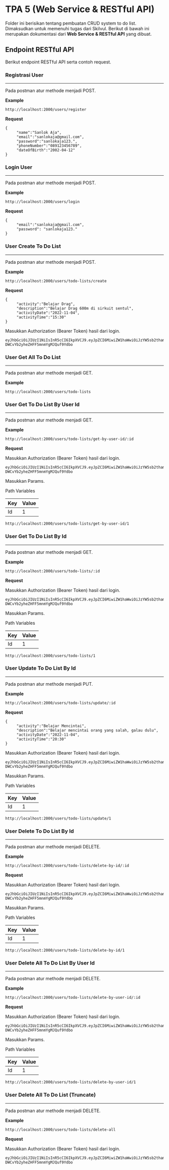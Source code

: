 # **TPA 5 (Web Service & RESTful API)**

Folder ini berisikan tentang pembuatan CRUD system to do list. Dimaksudkan untuk memenuhi tugas dari Skilvul. Berikut di bawah ini merupakan dokumentasi dari **Web Service & RESTful API** yang dibuat.


## **Endpoint RESTful API**

   Berikut endpoint RESTful API serta contoh request.


### **Registrasi User**

   ---

   Pada postman atur methode menjadi POST.

   **Example**

   ```
   http://localhost:2000/users/register
   ```

   **Request**

   ```
   {
        "name":"Sanlok Aja",
        "email":"sanlokaja@gmail.com",
        "password":"sanlokaja123.",
        "phoneNumber":"089123456789",
        "dateOfBirth":"2002-04-12"
   }
   ```

### **Login User**

   ---

   Pada postman atur methode menjadi POST.

   **Example**

   ```
   http://localhost:2000/users/login
   ```

   **Request**

   ```
   {
        "email":"sanlokaja@gmail.com",
        "password": "sanlokaja123."
   }
   ```

### **User Create To Do List**

   ---

   Pada postman atur methode menjadi POST.

   **Example**

   ```
   http://localhost:2000/users/todo-lists/create
   ```

   **Request**

   ```
   {
        "activity":"Belajar Drag",
        "description":"Belajar Drag 600m di sirkuit sentul",
        "activityDate":"2022-11-04",
        "activityTime":"15:30"
   }
   ```

   Masukkan Authorization (Bearer Token) hasil dari login.

   ```
   eyJhbGciOiJIUzI1NiIsInR5cCI6IkpXVCJ9.eyJpZCI6MiwiZW1haWwiOiJzYW5sb2thamFAZ21haWwuY29tIiwiaWF0IjoxNjY3NTc4MDkwLCJleHAiOjE2Njc2MDY4OTB9.GX5NJ3sbPepB-DWCvYb2yheZHFF5mnmYgMJQuf9Ydbo
   ```

### **User Get All To Do List**

   ---

   Pada postman atur methode menjadi GET.

   **Example**

   ```
   http://localhost:2000/users/todo-lists
   ```

### **User Get To Do List By User Id**

   ---

   Pada postman atur methode menjadi GET.

   **Example**

   ```
   http://localhost:2000/users/todo-lists/get-by-user-id/:id
   ```

   **Request**

   Masukkan Authorization (Bearer Token) hasil dari login.

   ```
   eyJhbGciOiJIUzI1NiIsInR5cCI6IkpXVCJ9.eyJpZCI6MiwiZW1haWwiOiJzYW5sb2thamFAZ21haWwuY29tIiwiaWF0IjoxNjY3NTc4MDkwLCJleHAiOjE2Njc2MDY4OTB9.GX5NJ3sbPepB-DWCvYb2yheZHFF5mnmYgMJQuf9Ydbo
   ```

   Masukkan Params.

   Path Variables

   | Key | Value |
   |-----|-------|
   | Id  | 1     |

   ```
   http://localhost:2000/users/todo-lists/get-by-user-id/1
   ```


### **User Get To Do List By Id**

   ---

   Pada postman atur methode menjadi GET.

   **Example**

   ```
   http://localhost:2000/users/todo-lists/:id
   ```

   **Request**

   Masukkan Authorization (Bearer Token) hasil dari login.

   ```
   eyJhbGciOiJIUzI1NiIsInR5cCI6IkpXVCJ9.eyJpZCI6MiwiZW1haWwiOiJzYW5sb2thamFAZ21haWwuY29tIiwiaWF0IjoxNjY3NTc4MDkwLCJleHAiOjE2Njc2MDY4OTB9.GX5NJ3sbPepB-DWCvYb2yheZHFF5mnmYgMJQuf9Ydbo
   ```

   Masukkan Params.

   Path Variables

   | Key | Value |
   |-----|-------|
   | Id  | 1     |

   ```
   http://localhost:2000/users/todo-lists/1
   ```

### **User Update To Do List By Id**

   ---

   Pada postman atur methode menjadi PUT.

   **Example**

   ```
   http://localhost:2000/users/todo-lists/update/:id
   ```

   **Request**

   ```
   {
        "activity":"Belajar Mencintai",
        "description":"Belajar mencintai orang yang salah, galau dulu",
        "activityDate":"2022-11-04",
        "activityTime":"20:30"
   }
   ```

   Masukkan Authorization (Bearer Token) hasil dari login.

   ```
   eyJhbGciOiJIUzI1NiIsInR5cCI6IkpXVCJ9.eyJpZCI6MiwiZW1haWwiOiJzYW5sb2thamFAZ21haWwuY29tIiwiaWF0IjoxNjY3NTc4MDkwLCJleHAiOjE2Njc2MDY4OTB9.GX5NJ3sbPepB-DWCvYb2yheZHFF5mnmYgMJQuf9Ydbo
   ```

   Masukkan Params.

   Path Variables

   | Key | Value |
   |-----|-------|
   | Id  | 1     |

   ```
   http://localhost:2000/users/todo-lists/update/1
   ```

### **User Delete To Do List By Id**

   ---

   Pada postman atur methode menjadi DELETE.

   **Example**

   ```
   http://localhost:2000/users/todo-lists/delete-by-id/:id
   ```

   **Request**

   Masukkan Authorization (Bearer Token) hasil dari login.

   ```
   eyJhbGciOiJIUzI1NiIsInR5cCI6IkpXVCJ9.eyJpZCI6MiwiZW1haWwiOiJzYW5sb2thamFAZ21haWwuY29tIiwiaWF0IjoxNjY3NTc4MDkwLCJleHAiOjE2Njc2MDY4OTB9.GX5NJ3sbPepB-DWCvYb2yheZHFF5mnmYgMJQuf9Ydbo
   ```

   Masukkan Params.

   Path Variables

   | Key | Value |
   |-----|-------|
   | Id  | 1     |

   ```
   http://localhost:2000/users/todo-lists/delete-by-id/1
   ```

### **User Delete All To Do List By User Id**

   ---

   Pada postman atur methode menjadi DELETE.

   **Example**

   ```
   http://localhost:2000/users/todo-lists/delete-by-user-id/:id
   ```

   **Request**

   Masukkan Authorization (Bearer Token) hasil dari login.

   ```
   eyJhbGciOiJIUzI1NiIsInR5cCI6IkpXVCJ9.eyJpZCI6MiwiZW1haWwiOiJzYW5sb2thamFAZ21haWwuY29tIiwiaWF0IjoxNjY3NTc4MDkwLCJleHAiOjE2Njc2MDY4OTB9.GX5NJ3sbPepB-DWCvYb2yheZHFF5mnmYgMJQuf9Ydbo
   ```

   Masukkan Params.

   Path Variables

   | Key | Value |
   |-----|-------|
   | Id  | 1     |

   ```
   http://localhost:2000/users/todo-lists/delete-by-user-id/1
   ```

### **User Delete All To Do List (Truncate)**

   ---

   Pada postman atur methode menjadi DELETE.

   **Example**

   ```
   http://localhost:2000/users/todo-lists/delete-all
   ```

   **Request**

   Masukkan Authorization (Bearer Token) hasil dari login.

   ```
   eyJhbGciOiJIUzI1NiIsInR5cCI6IkpXVCJ9.eyJpZCI6MiwiZW1haWwiOiJzYW5sb2thamFAZ21haWwuY29tIiwiaWF0IjoxNjY3NTc4MDkwLCJleHAiOjE2Njc2MDY4OTB9.GX5NJ3sbPepB-DWCvYb2yheZHFF5mnmYgMJQuf9Ydbo
   ```
